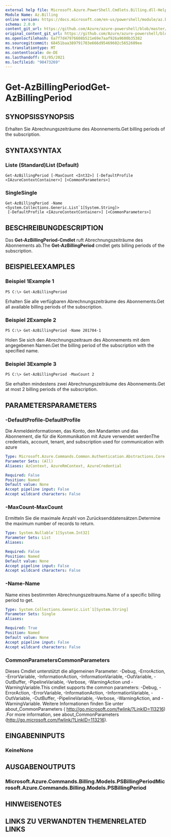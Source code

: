 ```yaml
---
external help file: Microsoft.Azure.PowerShell.Cmdlets.Billing.dll-Help.xml
Module Name: Az.Billing
online version: https://docs.microsoft.com/en-us/powershell/module/az.billing/get-azbillingperiod
schema: 2.0.0
content_git_url: https://github.com/Azure/azure-powershell/blob/master/src/Billing/Billing/help/Get-AzBillingPeriod.md
original_content_git_url: https://github.com/Azure/azure-powershell/blob/master/src/Billing/Billing/help/Get-AzBillingPeriod.md
ms.openlocfilehash: 6a7f7d47976608b521e69e7aaf926a9600b35382
ms.sourcegitcommit: 68451baa389791703e666d95469602c5652609ee
ms.translationtype: MT
ms.contentlocale: de-DE
ms.lasthandoff: 01/05/2021
ms.locfileid: "98473269"
---
```

# <span data-ttu-id="29107-101">Get-AzBillingPeriod</span><span class="sxs-lookup"><span data-stu-id="29107-101">Get-AzBillingPeriod</span></span>

## <span data-ttu-id="29107-102">SYNOPSIS</span><span class="sxs-lookup"><span data-stu-id="29107-102">SYNOPSIS</span></span>
<span data-ttu-id="29107-103">Erhalten Sie Abrechnungszeiträume des Abonnements.</span><span class="sxs-lookup"><span data-stu-id="29107-103">Get billing periods of the subscription.</span></span>

## <span data-ttu-id="29107-104">SYNTAX</span><span class="sxs-lookup"><span data-stu-id="29107-104">SYNTAX</span></span>

### <span data-ttu-id="29107-105">Liste (Standard)</span><span class="sxs-lookup"><span data-stu-id="29107-105">List (Default)</span></span>
```
Get-AzBillingPeriod [-MaxCount <Int32>] [-DefaultProfile <IAzureContextContainer>] [<CommonParameters>]
```

### <span data-ttu-id="29107-106">Single</span><span class="sxs-lookup"><span data-stu-id="29107-106">Single</span></span>
```
Get-AzBillingPeriod -Name <System.Collections.Generic.List`1[System.String]>
 [-DefaultProfile <IAzureContextContainer>] [<CommonParameters>]
```

## <span data-ttu-id="29107-107">BESCHREIBUNG</span><span class="sxs-lookup"><span data-stu-id="29107-107">DESCRIPTION</span></span>
<span data-ttu-id="29107-108">Das **Get-AzBillingPeriod-Cmdlet** ruft Abrechnungszeiträume des Abonnements ab.</span><span class="sxs-lookup"><span data-stu-id="29107-108">The **Get-AzBillingPeriod** cmdlet gets billing periods of the subscription.</span></span>

## <span data-ttu-id="29107-109">BEISPIELE</span><span class="sxs-lookup"><span data-stu-id="29107-109">EXAMPLES</span></span>

### <span data-ttu-id="29107-110">Beispiel 1</span><span class="sxs-lookup"><span data-stu-id="29107-110">Example 1</span></span>
```
PS C:\> Get-AzBillingPeriod
```

<span data-ttu-id="29107-111">Erhalten Sie alle verfügbaren Abrechnungszeiträume des Abonnements.</span><span class="sxs-lookup"><span data-stu-id="29107-111">Get all available billing periods of the subscription.</span></span>

### <span data-ttu-id="29107-112">Beispiel 2</span><span class="sxs-lookup"><span data-stu-id="29107-112">Example 2</span></span>
```
PS C:\> Get-AzBillingPeriod -Name 201704-1
```

<span data-ttu-id="29107-113">Holen Sie sich den Abrechnungszeitraum des Abonnements mit dem angegebenen Namen.</span><span class="sxs-lookup"><span data-stu-id="29107-113">Get the billing period of the subscription with the specified name.</span></span>

### <span data-ttu-id="29107-114">Beispiel 3</span><span class="sxs-lookup"><span data-stu-id="29107-114">Example 3</span></span>
```
PS C:\> Get-AzBillingPeriod -MaxCount 2
```

<span data-ttu-id="29107-115">Sie erhalten mindestens zwei Abrechnungszeiträume des Abonnements.</span><span class="sxs-lookup"><span data-stu-id="29107-115">Get at most 2 billing periods of the subscription.</span></span>

## <span data-ttu-id="29107-116">PARAMETERS</span><span class="sxs-lookup"><span data-stu-id="29107-116">PARAMETERS</span></span>

### <span data-ttu-id="29107-117">-DefaultProfile</span><span class="sxs-lookup"><span data-stu-id="29107-117">-DefaultProfile</span></span>
<span data-ttu-id="29107-118">Die Anmeldeinformationen, das Konto, den Mandanten und das Abonnement, die für die Kommunikation mit Azure verwendet werden</span><span class="sxs-lookup"><span data-stu-id="29107-118">The credentials, account, tenant, and subscription used for communication with azure</span></span>

```yaml
Type: Microsoft.Azure.Commands.Common.Authentication.Abstractions.Core.IAzureContextContainer
Parameter Sets: (All)
Aliases: AzContext, AzureRmContext, AzureCredential

Required: False
Position: Named
Default value: None
Accept pipeline input: False
Accept wildcard characters: False
```

### <span data-ttu-id="29107-119">-MaxCount</span><span class="sxs-lookup"><span data-stu-id="29107-119">-MaxCount</span></span>
<span data-ttu-id="29107-120">Ermitteln Sie die maximale Anzahl von Zurücksenddatensätzen.</span><span class="sxs-lookup"><span data-stu-id="29107-120">Determine the maximum number of records to return.</span></span>

```yaml
Type: System.Nullable`1[System.Int32]
Parameter Sets: List
Aliases:

Required: False
Position: Named
Default value: None
Accept pipeline input: False
Accept wildcard characters: False
```

### <span data-ttu-id="29107-121">-Name</span><span class="sxs-lookup"><span data-stu-id="29107-121">-Name</span></span>
<span data-ttu-id="29107-122">Name eines bestimmten Abrechnungszeitraums.</span><span class="sxs-lookup"><span data-stu-id="29107-122">Name of a specific billing period to get.</span></span>

```yaml
Type: System.Collections.Generic.List`1[System.String]
Parameter Sets: Single
Aliases:

Required: True
Position: Named
Default value: None
Accept pipeline input: False
Accept wildcard characters: False
```

### <span data-ttu-id="29107-123">CommonParameters</span><span class="sxs-lookup"><span data-stu-id="29107-123">CommonParameters</span></span>
<span data-ttu-id="29107-124">Dieses Cmdlet unterstützt die allgemeinen Parameter: -Debug, -ErrorAction, -ErrorVariable, -InformationAction, -InformationVariable, -OutVariable, -OutBuffer, -PipelineVariable, -Verbose, -WarningAction und -WarningVariable.</span><span class="sxs-lookup"><span data-stu-id="29107-124">This cmdlet supports the common parameters: -Debug, -ErrorAction, -ErrorVariable, -InformationAction, -InformationVariable, -OutVariable, -OutBuffer, -PipelineVariable, -Verbose, -WarningAction, and -WarningVariable.</span></span> <span data-ttu-id="29107-125">Weitere Informationen finden Sie unter about_CommonParameters ( http://go.microsoft.com/fwlink/?LinkID=113216) .</span><span class="sxs-lookup"><span data-stu-id="29107-125">For more information, see about_CommonParameters (http://go.microsoft.com/fwlink/?LinkID=113216).</span></span>

## <span data-ttu-id="29107-126">EINGABEN</span><span class="sxs-lookup"><span data-stu-id="29107-126">INPUTS</span></span>

### <span data-ttu-id="29107-127">Keine</span><span class="sxs-lookup"><span data-stu-id="29107-127">None</span></span>

## <span data-ttu-id="29107-128">AUSGABEN</span><span class="sxs-lookup"><span data-stu-id="29107-128">OUTPUTS</span></span>

### <span data-ttu-id="29107-129">Microsoft.Azure.Commands.Billing.Models.PSBillingPeriod</span><span class="sxs-lookup"><span data-stu-id="29107-129">Microsoft.Azure.Commands.Billing.Models.PSBillingPeriod</span></span>

## <span data-ttu-id="29107-130">HINWEISE</span><span class="sxs-lookup"><span data-stu-id="29107-130">NOTES</span></span>

## <span data-ttu-id="29107-131">LINKS ZU VERWANDTEN THEMEN</span><span class="sxs-lookup"><span data-stu-id="29107-131">RELATED LINKS</span></span>
